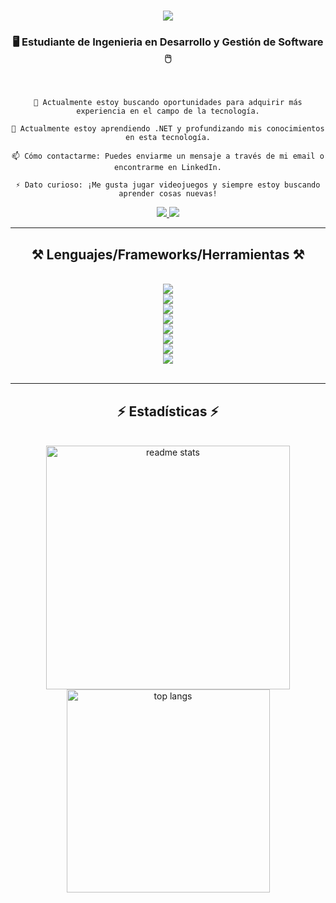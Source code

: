 <h1 align="center">
    <img src="https://readme-typing-svg.demolab.com?font=Fira+Code&pause=1000&color=60DAFA&center=true&vCenter=true&random=false&width=500&lines=%C2%A1Holaaa!+%F0%9F%91%8B;Mi+nombre+es+Manuel+Alejandro+Pasos+Cupul;%C2%A1Bienvenido+a+mi+perfil!+%F0%9F%92%BB" />
</h1>


<h3 align="center">🖥 Estudiante de Ingenieria en Desarrollo y Gestión de Software 🖱</h3>

<br/>

<div align="center">

    🔭 Actualmente estoy buscando oportunidades para adquirir más experiencia en el campo de la tecnología.

    🌱 Actualmente estoy aprendiendo .NET y profundizando mis conocimientos en esta tecnología.

    📫 Cómo contactarme: Puedes enviarme un mensaje a través de mi email o encontrarme en LinkedIn.

    ⚡ Dato curioso: ¡Me gusta jugar videojuegos y siempre estoy buscando aprender cosas nuevas!

</div>
 
<div align="center"> 

  <a href="mailto:manuel.pasosbtc1@gmail.com" target="_blank">
    <img src="https://img.shields.io/badge/Gmail-D14836?style=for-the-badge&logo=gmail&logoColor=white" target="_blank" />
  </a>

  <a href="https://www.linkedin.com/in/manuelpasosc" target="_blank">
    <img src="https://img.shields.io/badge/LinkedIn-0077B5?style=for-the-badge&logo=linkedin&logoColor=white" target="_blank" />
  </a>

</div>

<hr/>
 
<h2 align="center">⚒️ Lenguajes/Frameworks/Herramientas ⚒️</h2>
<br/>
<div align="center">
    <img src="https://skillicons.dev/icons?i=git,github,gitlab" /><br>
    <img src="https://skillicons.dev/icons?i=html,css,sass,bootstrap,tailwind" /><br>
    <img src="https://skillicons.dev/icons?i=javascript,ts,nodejs,react,angular,express" /><br>
    <img src="https://skillicons.dev/icons?i=cs,dotnet" /><br>
    <img src="https://skillicons.dev/icons?i=php,laravel" /><br>
    <img src="https://skillicons.dev/icons?i=python,fastapi" /><br>
    <img src="https://skillicons.dev/icons?i=firebase,mongodb,mysql" /><br>
    <img src="https://skillicons.dev/icons?i=figma,ps,ai" /><br>
</div>

<br/>

<hr/>

<h2 align="center">⚡ Estadísticas ⚡</h2>
<br>
<div align=center>
  <!-- <img width=390 src="https://streak-stats.demolab.com?user=EMECROLL&theme=react&locale=en&date_format=j%20M%5B%20Y%5D" alt="streak stats"/> -->
    
  <img width=390 src="https://github-readme-stats-salesp07.vercel.app/api?username=EMECROLL&count_private=true&show_icons=true&theme=react&rank_icon=github&border_radius=10" alt="readme stats" />
  <br/>
  <img width=325 align="center" src="https://github-readme-stats-salesp07.vercel.app/api/top-langs/?username=EMECROLL&hide=HTML&langs_count=8&layout=compact&theme=react&border_radius=10&size_weight=0.5&count_weight=0.5&exclude_repo=github-readme-stats" alt="top langs" />
</div>

<br/><br/>
